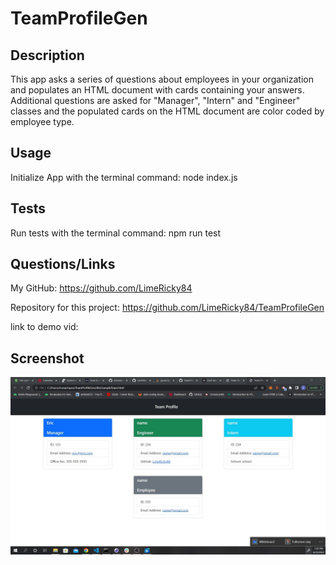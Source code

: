 # TeamProfileGen

  ## Description

  This app asks a series of questions about employees in your organization and populates an HTML document with
  cards containing your answers.  Additional questions are asked for "Manager", "Intern" and "Engineer" classes
  and the populated cards on the HTML document are color coded by employee type.

  ## Usage

  Initialize App with the terminal command: node index.js

  ## Tests

  Run tests with the terminal command: npm run test

  ## Questions/Links

  My GitHub:  https://github.com/LimeRicky84

  Repository for this project: https://github.com/LimeRicky84/TeamProfileGen

  link to demo vid:

  ## Screenshot

   ![img](./assets\test_page.jpg)